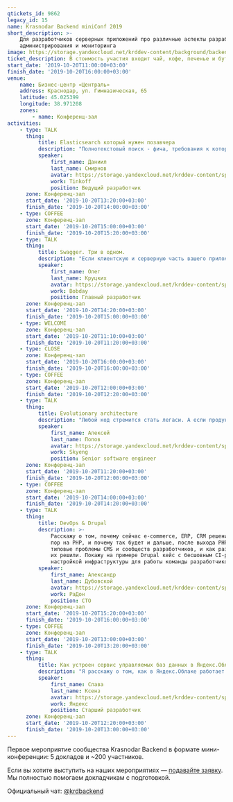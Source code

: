 ```yaml
---
qtickets_id: 9862
legacy_id: 15
name: Krasnodar Backend miniConf 2019
short_description: >-
    Для разработчиков серверных приложений про различные аспекты разработки,
    администрирования и мониторинга
image: https://storage.yandexcloud.net/krddev-content/background/backend.jpg
ticket_description: В стоимость участия входит чай, кофе, печенье и бутерброды (в 13:00 и 15:00).
start_date: '2019-10-20T11:00:00+03:00'
finish_date: '2019-10-20T16:00:00+03:00'
venue:
    name: Бизнес-центр «Централь»
    address: Краснодар, ул. Гимназическая, 65
    latitude: 45.025399
    longitude: 38.971208
    zones:
        - name: Конференц-зал
activities:
    - type: TALK
      thing:
          title: Elasticsearch который нужен позавчера
          description: "Полнотекстовый поиск - фича, требования к которой часто кажутся бизнесу очевидными.\r\n\r\nВ докладе обсудим, как найти правильный баланс токенайзеров и бизнес-требований, что делать и как перестать бояться и сделать ES основным хранилищем данных в проекте.\r\n\r\nДоклад предполагает наличие хотя-бы минимального опыта работы с ES у слушателя."
          speaker:
              first_name: Даниил
              last_name: Смирнов
              avatar: https://storage.yandexcloud.net/krddev-content/speakers/daniil-smirnov.jpg
              work: Tinkoff
              position: Ведущий разработчик
      zone: Конференц-зал
      start_date: '2019-10-20T13:20:00+03:00'
      finish_date: '2019-10-20T14:00:00+03:00'
    - type: COFFEE
      zone: Конференц-зал
      start_date: '2019-10-20T15:00:00+03:00'
      finish_date: '2019-10-20T15:20:00+03:00'
    - type: TALK
      thing:
          title: Swagger. Три в одном.
          description: "Если клиентскую и серверную часть вашего приложения разрабатывают разные люди, то, скорее всего, вы сталкивались с проблемой четкого взаимопонимания разработчиков, при проектировании взаимодействия между этими частями.\r\n\r\nХочу рассказать об этой и другой похожей проблематике, и о том, как мы это решили у себя с помощью Swagger (OpenAPI):\r\n\r\n- документирование (контракт),\r\n- автогенерация кода (в т.ч. api, модели и их верификация),\r\n- доработка шаблонов генерации;"
          speaker:
              first_name: Олег
              last_name: Круцких
              avatar: https://storage.yandexcloud.net/krddev-content/speakers/oleg-kruchih.jpg
              work: Bobday
              position: Главный разработчик
      zone: Конференц-зал
      start_date: '2019-10-20T14:20:00+03:00'
      finish_date: '2019-10-20T15:00:00+03:00'
    - type: WELCOME
      zone: Конференц-зал
      start_date: '2019-10-20T11:10:00+03:00'
      finish_date: '2019-10-20T11:20:00+03:00'
    - type: CLOSE
      zone: Конференц-зал
      start_date: '2019-10-20T16:00:00+03:00'
      finish_date: '2019-10-20T16:00:00+03:00'
    - type: COFFEE
      zone: Конференц-зал
      start_date: '2019-10-20T12:00:00+03:00'
      finish_date: '2019-10-20T12:20:00+03:00'
    - type: TALK
      thing:
          title: Evolutionary architecture
          description: "Любой код стремится стать легаси. А если продукт живой, и в него постоянно вносятся много изменений, или над ним работает несколько команд - все превращается в легаси очень быстро.\r\n\r\nЯ расскажу про фреймворк принятия архитектурных решений, который помогает долго оставаться гибкими и готовым к новым изменения. И о том как мы применяем эти практики в Skyeng для рефакторинга старых сервисов и запуска новых."
          speaker:
              first_name: Алексей
              last_name: Попов
              avatar: https://storage.yandexcloud.net/krddev-content/speakers/alex-popov.jpg
              work: Skyeng
              position: Senior software engineer
      zone: Конференц-зал
      start_date: '2019-10-20T11:20:00+03:00'
      finish_date: '2019-10-20T12:00:00+03:00'
    - type: COFFEE
      zone: Конференц-зал
      start_date: '2019-10-20T14:00:00+03:00'
      finish_date: '2019-10-20T14:20:00+03:00'
    - type: TALK
      thing:
          title: DevOps & Drupal
          description: >-
              Расскажу о том, почему сейчас e-commerce, ERP, CRM решения пишут до сих
              пор на PHP, и почему так будет и дальше, после выхода PHP 7. Опишу
              типовые проблемы CMS и сообществ разработчиков, и как разные платформы
              их решили. Покажу на примере Drupal кейс с бесшовным CI-решением,
              настройкой инфраструктуры для работы команды разработчиков.
          speaker:
              first_name: Александр
              last_name: Дубовской
              avatar: https://storage.yandexcloud.net/krddev-content/speakers/aleks-dubovski.jpg
              work: РаДон
              position: CTO
      zone: Конференц-зал
      start_date: '2019-10-20T15:20:00+03:00'
      finish_date: '2019-10-20T16:00:00+03:00'
    - type: COFFEE
      zone: Конференц-зал
      start_date: '2019-10-20T13:00:00+03:00'
      finish_date: '2019-10-20T13:20:00+03:00'
    - type: TALK
      thing:
          title: Как устроен сервис управляемых баз данных в Яндекс.Облаке
          description: "Я расскажу о том, как в Яндекс.Облаке работает группа сервисов управляемых баз данных.  \r\nКак устроены внутренние механизмы деплоя, бекапа, мониторинга, логирования и почему они так устроены."
          speaker:
              first_name: Слава
              last_name: Ксенз
              avatar: https://storage.yandexcloud.net/krddev-content/speakers/slava-ksenz.jpg
              work: Яндекс
              position: Старший разработчик
      zone: Конференц-зал
      start_date: '2019-10-20T12:20:00+03:00'
      finish_date: '2019-10-20T13:00:00+03:00'
---
```


Первое мероприятие сообщества Krasnodar Backend в формате мини-конференции: 5 докладов и ~200 участников.

Если вы хотите выступить на наших мероприятиях — [подавайте заявку](https://krd.dev/cfp). Мы полностью помогаем докладчикам с подготовкой.

Официальный чат: [@krdbackend](https://t.me/krdbackend)
